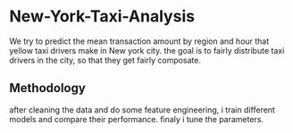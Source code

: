 # New-York-Taxi-Analysis

We try to predict the mean transaction amount by region and hour that yellow taxi drivers make in New york city. the goal is to fairly distribute taxi drivers in the city, so that they get fairly composate.

## Methodology

after cleaning the data and do some feature engineering, i train different models and compare their performance. finaly i tune the parameters.  

